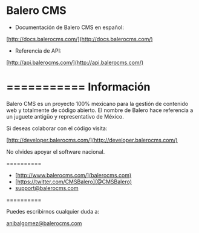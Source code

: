 Balero CMS
==========

* Documentación de Balero CMS en español:

[http://docs.balerocms.com/](http://docs.balerocms.com/)

* Referencia de API:

[http://api.balerocms.com/](http://api.balerocms.com/)

===========
Información
===========

Balero CMS es un proyecto 100% mexicano para la gestión de contenido
web y totalmente de código abierto. El nombre de Balero hace referencia a
un juguete antigüo y representativo de México.

Si deseas colaborar con el código visita:

[http://developer.balerocms.com/](http://developer.balerocms.com/)

No olvides apoyar el software nacional.

==========

 * [http://www.balerocms.com/](balerocms.com)
 * [https://twitter.com/CMSBalero](@CMSBalero)
 * support@balerocms.com

==========

Puedes escribirnos cualquier duda a:

anibalgomez@balerocms.com